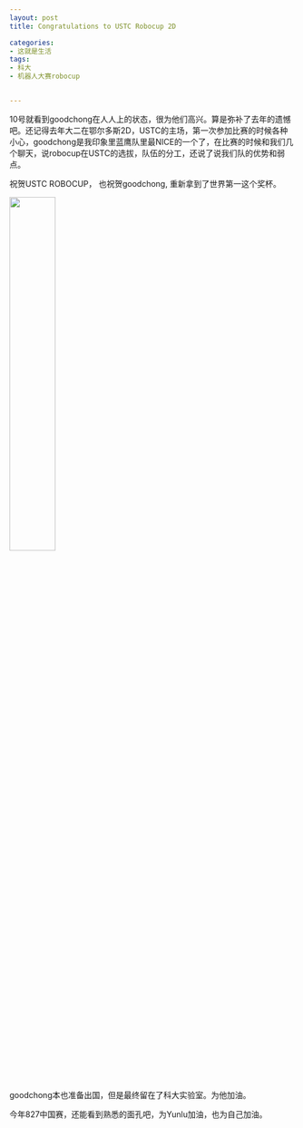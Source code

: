 ```yaml
---
layout: post
title: Congratulations to USTC Robocup 2D

categories:
- 这就是生活
tags:
- 科大
- 机器人大赛robocup


---
```

10号就看到goodchong在人人上的状态，很为他们高兴。算是弥补了去年的遗憾吧。还记得去年大二在鄂尔多斯2D，USTC的主场，第一次参加比赛的时候各种小心，goodchong是我印象里蓝鹰队里最NICE的一个了，在比赛的时候和我们几个聊天，说robocup在USTC的选拔，队伍的分工，还说了说我们队的优势和弱点。

祝贺USTC ROBOCUP， 也祝贺goodchong, 重新拿到了世界第一这个奖杯。


<img src="https://tzungtzu.files.wordpress.com/2011/07/6cb650f5jw1dj5di4r7pmj.jpg" width="40%" height="40%">

goodchong本也准备出国，但是最终留在了科大实验室。为他加油。

今年827中国赛，还能看到熟悉的面孔吧，为Yunlu加油，也为自己加油。